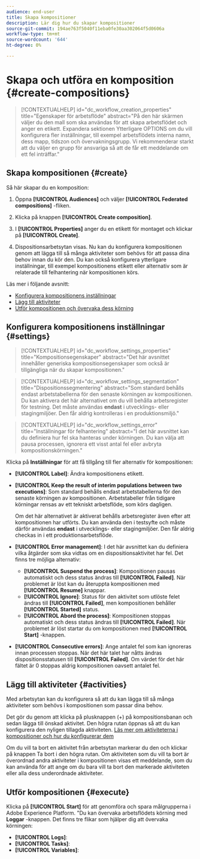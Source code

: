```yaml
---
audience: end-user
title: Skapa kompositioner
description: Lär dig hur du skapar kompositioner
source-git-commit: 194ae763f5040f11eba0fe30aa302064f5d0606a
workflow-type: tm+mt
source-wordcount: '644'
ht-degree: 0%

---
```



# Skapa och utföra en komposition {#create-compositions}

>[!CONTEXTUALHELP]
>id="dc_workflow_creation_properties"
>title="Egenskaper för arbetsflöde"
>abstract="På den här skärmen väljer du den mall som ska användas för att skapa arbetsflödet och anger en etikett. Expandera sektionen Ytterligare OPTIONS om du vill konfigurera fler inställningar, till exempel arbetsflödets interna namn, dess mapp, tidszon och övervakningsgrupp. Vi rekommenderar starkt att du väljer en grupp för ansvariga så att de får ett meddelande om ett fel inträffar."

## Skapa kompositionen {#create}

Så här skapar du en komposition:

1. Öppna **[!UICONTROL Audiences]** och väljer **[!UICONTROL Federated compositions]** -fliken.

1. Klicka på knappen **[!UICONTROL Create composition]**.

1. I **[!UICONTROL Properties]** anger du en etikett för montaget och klickar på **[!UICONTROL Create]**.

1. Dispositionsarbetsytan visas. Nu kan du konfigurera kompositionen genom att lägga till så många aktiviteter som behövs för att passa dina behov innan du kör den. Du kan också konfigurera ytterligare inställningar, till exempel kompositionens etikett eller alternativ som är relaterade till felhantering när kompositionen körs.

Läs mer i följande avsnitt:

* [Konfigurera kompositionens inställningar](#starting-audience)
* [Lägg till aktiviteter](#action-activities)
* [Utför kompositionen och övervaka dess körning](#save)

## Konfigurera kompositionens inställningar {#settings}

>[!CONTEXTUALHELP]
>id="dc_workflow_settings_properties"
>title="Kompositionsegenskaper"
>abstract="Det här avsnittet innehåller generiska kompositionsegenskaper som också är tillgängliga när du skapar kompositionen."

>[!CONTEXTUALHELP]
>id="dc_workflow_settings_segmentation"
>title="Dispositionssegmentering"
>abstract="Som standard behålls endast arbetstabellerna för den senaste körningen av kompositionen. Du kan aktivera det här alternativet om du vill behålla arbetsregister för testning. Det måste användas **endast** i utvecklings- eller stagingmiljöer. Den får aldrig kontrolleras i en produktionsmiljö."

>[!CONTEXTUALHELP]
>id="dc_workflow_settings_error"
>title="Inställningar för felhantering"
>abstract="I det här avsnittet kan du definiera hur fel ska hanteras under körningen. Du kan välja att pausa processen, ignorera ett visst antal fel eller avbryta kompositionskörningen."

Klicka på **Inställningar** för att få tillgång till fler alternativ för kompositionen:

* **[!UICONTROL Label]**: Ändra kompositionens etikett.

* **[!UICONTROL Keep the result of interim populations between two executions]**: Som standard behålls endast arbetstabellerna för den senaste körningen av kompositionen. Arbetstabeller från tidigare körningar rensas av ett tekniskt arbetsflöde, som körs dagligen.

  Om det här alternativet är aktiverat behålls arbetsregister även efter att kompositionen har utförts. Du kan använda den i testsyfte och måste därför användas **endast** i utvecklings- eller stagingmiljöer. Den får aldrig checkas in i ett produktionsarbetsflöde.

* **[!UICONTROL Error management]**: I det här avsnittet kan du definiera vilka åtgärder som ska vidtas om en dispositionsaktivitet har fel. Det finns tre möjliga alternativ:

   * **[!UICONTROL Suspend the process]**: Kompositionen pausas automatiskt och dess status ändras till **[!UICONTROL Failed]**. När problemet är löst kan du återuppta kompositionen med **[!UICONTROL Resume]** knappar.
   * **[!UICONTROL Ignore]**: Status för den aktivitet som utlöste felet ändras till **[!UICONTROL Failed]**, men kompositionen behåller **[!UICONTROL Started]** status.
   * **[!UICONTROL Abord the process]**: Kompositionen stoppas automatiskt och dess status ändras till **[!UICONTROL Failed]**. När problemet är löst startar du om kompositionen med **[!UICONTROL Start]** -knappen.

* **[!UICONTROL Consecutive errors]**: Ange antalet fel som kan ignoreras innan processen stoppas. När det här talet har nåtts ändras dispositionsstatusen till **[!UICONTROL Failed]**. Om värdet för det här fältet är 0 stoppas aldrig kompositionen oavsett antalet fel.

## Lägg till aktiviteter {#activities}

Med arbetsytan kan du konfigurera så att du kan lägga till så många aktiviteter som behövs i kompositionen som passar dina behov.

Det gör du genom att klicka på plusknappen (+) på kompositionsbanan och sedan lägga till önskad aktivitet. Den högra rutan öppnas så att du kan konfigurera den nyligen tillagda aktiviteten. [Läs mer om aktiviteterna i kompositioner och hur du konfigurerar dem](../compositions/activities/about-activities.md)

Om du vill ta bort en aktivitet från arbetsytan markerar du den och klickar på knappen Ta bort i den högra rutan. Om aktiviteten som du vill ta bort är överordnad andra aktiviteter i kompositionen visas ett meddelande, som du kan använda för att ange om du bara vill ta bort den markerade aktiviteten eller alla dess underordnade aktiviteter.

## Utför kompositionen {#execute}

Klicka på **[!UICONTROL Start]** för att genomföra och spara målgrupperna i Adobe Experience Platform. &quot;Du kan övervaka arbetsflödets körning med **Loggar** -knappen. Det finns tre flikar som hjälper dig att övervaka körningen:

* **[!UICONTROL Logs]**:
* **[!UICONTROL Tasks]**:
* **[!UICONTROL Variables]**:

